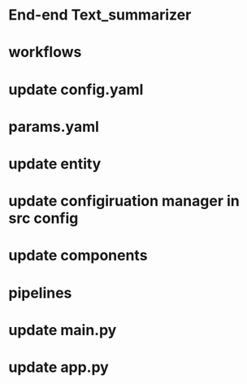 # End-end Text_summarizer

# workflows

# update config.yaml
# params.yaml
# update entity
# update configiruation manager in src config
# update components
# pipelines
# update main.py
# update app.py
